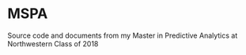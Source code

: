 # MSPA
Source code and documents from my Master in Predictive Analytics at Northwestern Class of 2018
